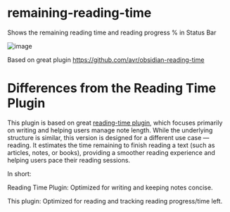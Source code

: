 # remaining-reading-time
Shows the remaining reading time and reading progress % in Status Bar

![image](https://github.com/user-attachments/assets/72e9a669-f9ed-4fa9-b09c-883ea8826f41)

Based on great plugin https://github.com/avr/obsidian-reading-time
# Differences from the Reading Time Plugin

This plugin is based on great [reading-time plugin](https://github.com/avr/obsidian-reading-time), which focuses primarily on writing and helping users manage note length. While the underlying structure is similar, this version is designed for a different use case — reading.
It estimates the time remaining to finish reading a text (such as articles, notes, or books), providing a smoother reading experience and helping users pace their reading sessions.

In short:

Reading Time Plugin: Optimized for writing and keeping notes concise.

This plugin: Optimized for reading and tracking reading progress/time left.